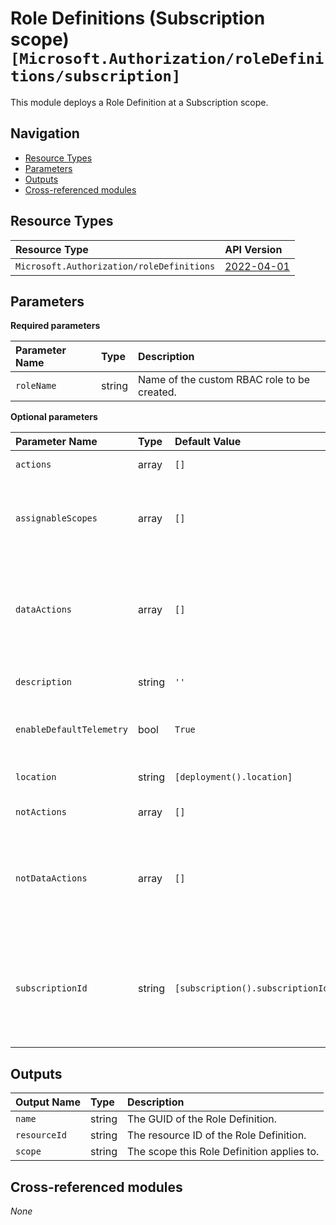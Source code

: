 # Role Definitions (Subscription scope) `[Microsoft.Authorization/roleDefinitions/subscription]`

This module deploys a Role Definition at a Subscription scope.

## Navigation

- [Resource Types](#Resource-Types)
- [Parameters](#Parameters)
- [Outputs](#Outputs)
- [Cross-referenced modules](#Cross-referenced-modules)

## Resource Types

| Resource Type | API Version |
| :-- | :-- |
| `Microsoft.Authorization/roleDefinitions` | [2022-04-01](https://learn.microsoft.com/en-us/azure/templates/Microsoft.Authorization/2022-04-01/roleDefinitions) |

## Parameters

**Required parameters**

| Parameter Name | Type | Description |
| :-- | :-- | :-- |
| `roleName` | string | Name of the custom RBAC role to be created. |

**Optional parameters**

| Parameter Name | Type | Default Value | Description |
| :-- | :-- | :-- | :-- |
| `actions` | array | `[]` | List of allowed actions. |
| `assignableScopes` | array | `[]` | Role definition assignable scopes. If not provided, will use the current scope provided. |
| `dataActions` | array | `[]` | List of allowed data actions. This is not supported if the assignableScopes contains Management Group Scopes. |
| `description` | string | `''` | Description of the custom RBAC role to be created. |
| `enableDefaultTelemetry` | bool | `True` | Enable telemetry via a Globally Unique Identifier (GUID). |
| `location` | string | `[deployment().location]` | Location deployment metadata. |
| `notActions` | array | `[]` | List of denied actions. |
| `notDataActions` | array | `[]` | List of denied data actions. This is not supported if the assignableScopes contains Management Group Scopes. |
| `subscriptionId` | string | `[subscription().subscriptionId]` | The subscription ID where the Role Definition and Target Scope will be applied to. If not provided, will use the current scope for deployment. |


## Outputs

| Output Name | Type | Description |
| :-- | :-- | :-- |
| `name` | string | The GUID of the Role Definition. |
| `resourceId` | string | The resource ID of the Role Definition. |
| `scope` | string | The scope this Role Definition applies to. |

## Cross-referenced modules

_None_
